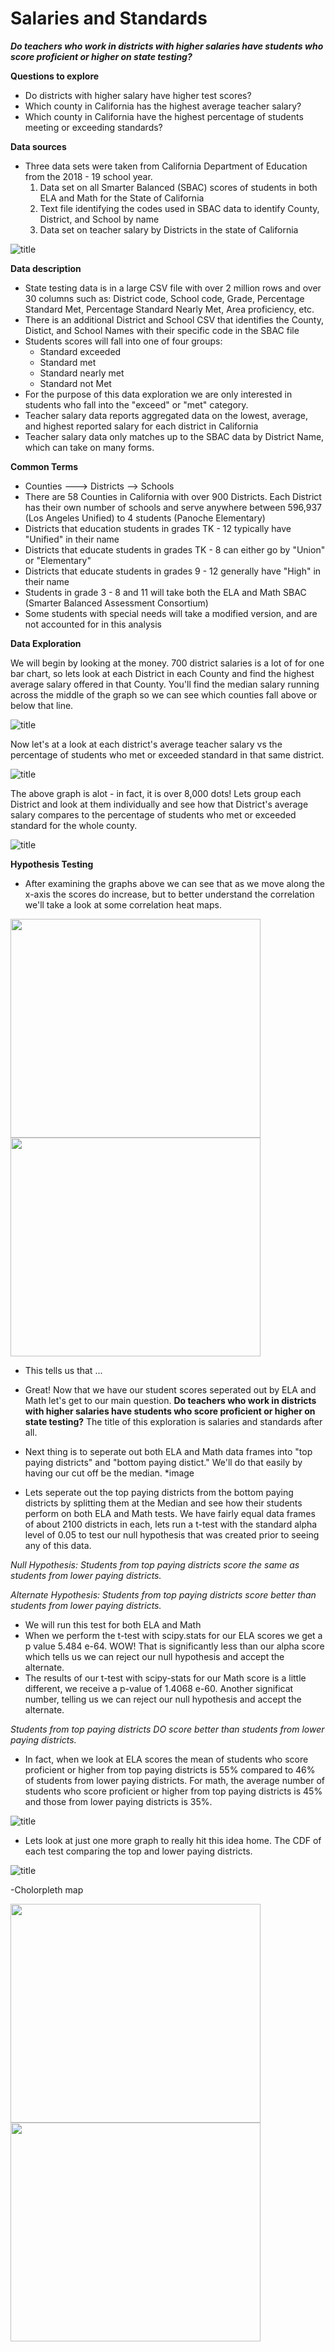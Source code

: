 # Salaries and Standards

***Do teachers who work in districts with higher salaries have students who score proficient or higher on state testing?***

**Questions to explore**
- Do districts with higher salary have higher test scores?
- Which county in California has the highest average teacher salary?
- Which county in California have the highest percentage of students meeting or exceeding standards?

**Data sources** 
- Three data sets were taken from California Department of Education from the 2018 - 19 school year.
    1. Data set on all Smarter Balanced (SBAC) scores of students in both ELA and Math for the State of California
    2. Text file identifying the codes used in SBAC data to identify County, District, and School by name
    3. Data set on teacher salary by Districts in the state of California

![title](images/infographic.png)

**Data description** 
- State testing data is in a large CSV file with over 2 million rows and over 30 columns such as: District code, School code, Grade, Percentage Standard Met, Percentage Standard Nearly Met, Area proficiency, etc.
- There is an additional District and School CSV that identifies the County, Distict, and School Names with their specific code in the SBAC file
- Students scores will fall into one of four groups: 
    - Standard exceeded
    - Standard met
    - Standard nearly met
    - Standard not Met
- For the purpose of this data exploration we are only interested in students who fall into the "exceed" or "met" category. 
- Teacher salary data reports aggregated data on the lowest, average, and highest reported salary for each district in California
- Teacher salary data only matches up to the SBAC data by District Name, which can take on many forms. 

**Common Terms**
- Counties ---> Districts --> Schools
- There are 58 Counties in California with over 900 Districts. Each District has their own number of schools and serve anywhere between 596,937 (Los Angeles Unified) to 4 students (Panoche Elementary)
- Districts that education students in grades TK - 12 typically have "Unified" in their name
- Districts that educate students in grades TK - 8 can either go by "Union" or "Elementary"
- Districts that educate students in grades 9 - 12 generally have "High" in their name
- Students in grade 3 - 8 and 11 will take both the ELA and Math SBAC (Smarter Balanced Assessment Consortium)
- Some students with special needs will take a modified version, and are not accounted for in this analysis

**Data Exploration**

We will begin by looking at the money. 700 district salaries is a lot of for one bar chart, so lets look at each District in each County and find the highest average salary offered in that County. You'll find the median salary running across the middle of the graph so we can see which counties fall above or below that line.

![title](images/salary_bycounty.png)


Now let's at a look at each district's average teacher salary vs the percentage of students who met or exceeded standard in that same district.

![title](images/scatterpay_met.png)

The above graph is alot - in fact, it is over 8,000 dots! Lets group each District and look at them individually and see how that District's average salary compares to the percentage of students who met or exceeded standard for the whole county. 

![title](images/scatterpaybydistrict.png)

**Hypothesis Testing**

- After examining the graphs above we can see that as we move along the x-axis the scores do increase, but to better understand the correlation we'll take a look at some correlation heat maps.

<img src="https://github.com/mollyincali/teacher-pay/blob/master/images/corrmathpng.png" width="400" height="350"><img src="https://github.com/mollyincali/teacher-pay/blob/master/images/correla.png" width="400" height="350">

- This tells us that ...

- Great! Now that we have our student scores seperated out by ELA and Math let's get to our main question. **Do teachers who work in districts with higher salaries have students who score proficient or higher on state testing?** The title of this exploration is salaries and standards after all.

- Next thing is to seperate out both ELA and Math data frames into "top paying districts" and "bottom paying distict." We'll do that easily by having our cut off be the median. 
*image 

- Lets seperate out the top paying districts from the bottom paying districts by splitting them at the Median and see how their students perform on both ELA and Math tests. We have fairly equal data frames of about 2100 districts in each, lets run a t-test with the standard alpha level of 0.05 to test our null hypothesis that was created prior to seeing any of this data.

*Null Hypothesis: Students from top paying districts score the same as students from lower paying districts.*

*Alternate Hypothesis: Students from top paying districts score better than students from lower paying districts.*

- We will run this test for both ELA and Math
- When we perform the t-test with scipy.stats for our ELA scores we get a p value 5.484 e-64. WOW! That is significantly less than our alpha score which tells us we can reject our null hypothesis and accept the alternate.
- The results of our t-test with scipy-stats for our Math score is a little different, we receive a p-value of 1.4068 e-60. Another significat number, telling us we can reject our null hypothesis and accept the alternate.

*Students from top paying districts DO score better than students from lower paying districts.* 
- In fact, when we look at ELA scores the mean of students who score proficient or higher from top paying districts is 55% compared to 46% of students from lower paying districts. For math, the average number of students who score proficient or higher from top paying districts is 45% and those from lower paying districts is 35%.

![title](images/histbytopbottom.png)

- Lets look at just one more graph to really hit this idea home. The CDF of each test comparing the top and lower paying districts.

![title](images/cdf.png)

-Cholorpleth map

<img src="https://github.com/mollyincali/teacher-pay/blob/master/images/avgsalary.png" width="400" height="350"><img src="https://github.com/mollyincali/teacher-pay/blob/master/images/percentmet.png" width="400" height="350">